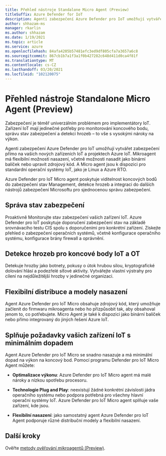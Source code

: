 ```yaml
---
title: Přehled nástroje Standalone Micro Agent (Preview)
titleSuffix: Azure Defender for IoT
description: Agenti zabezpečení Azure Defender pro IoT umožňují vytvářet zabezpečení přímo na vašich nových zařízeních IoT a projektech Azure IoT.
author: shhazam-ms
manager: rkarlin
ms.author: shhazam
ms.date: 1/19/2021
ms.topic: article
ms.service: azure
ms.openlocfilehash: 84afa4205b57481efc3ed9df805cfa7a3657a6c8
ms.sourcegitcommit: 867cb1b7a1f3a1f0b427282c648d411d0ca4f81f
ms.translationtype: MT
ms.contentlocale: cs-CZ
ms.lasthandoff: 03/20/2021
ms.locfileid: "102120075"
---
```

# <a name="standalone-micro-agent-overview-preview"></a>Přehled nástroje Standalone Micro Agent (Preview)

Zabezpečení je téměř univerzálním problémem pro implementátory IoT. Zařízení IoT mají jedinečné potřeby pro monitorování koncového bodu, správu stav zabezpečení a detekci hrozeb – to vše s vysokými nároky na výkon. 

Agenti zabezpečení Azure Defender pro IoT umožňují vytvářet zabezpečení přímo na vašich nových zařízeních IoT a projektech Azure IoT. Mikroagent má flexibilní možnosti nasazení, včetně možnosti nasadit jako binární balíček nebo upravit zdrojový kód. A Micro agent jsou k dispozici pro standardní operační systémy IoT, jako je Linux a Azure RTO. 

Azure Defender pro IoT Micro agent poskytuje viditelnost koncových bodů do zabezpečení stav Management, detekce hrozeb a integraci do dalších nástrojů zabezpečení Microsoftu pro sjednocenou správu zabezpečení. 

## <a name="security-posture-management"></a>Správa stav zabezpečení 

Proaktivně Monitorujte stav zabezpečení vašich zařízení IoT. Azure Defender pro IoT poskytuje doporučení zabezpečení stav na základě srovnávacího testu CIS spolu s doporučeními pro konkrétní zařízení. Získejte přehled o zabezpečení operačních systémů, včetně konfigurace operačního systému, konfigurace brány firewall a oprávnění. 

## <a name="endpoint-iot-and-ot-threat-detection"></a>Detekce hrozeb pro koncové body IoT a OT 

Detekuje hrozby jako botnety, pokusy o útok hrubou silou, kryptografické dolování hlásí a podezřelé síťové aktivity. Vytvářejte vlastní výstrahy pro cílení na nejdůležitější hrozby v jedinečné organizaci. 

## <a name="flexible-distribution-and-deployment-models"></a>Flexibilní distribuce a modely nasazení 

Agent Azure Defender pro IoT Micro obsahuje zdrojový kód, který umožňuje začlenit do firmwaru mikroagenta nebo ho přizpůsobit tak, aby obsahoval jenom to, co potřebujete. Micro Agent je také k dispozici jako binární balíček nebo přímo integrovaný do jiných řešení Azure IoT. 

## <a name="meets-the-needs-of-your-iot-devices-with-minimal-impact"></a>Splňuje požadavky vašich zařízení IoT s minimálním dopadem 

Agent Azure Defender pro IoT Micro se snadno nasazuje a má minimální dopad na výkon na koncový bod. Pomocí programu Defender pro IoT Micro Agent můžete:

- **Optimalizace výkonu**: Azure Defender pro IoT Micro agent má malé nároky a nízkou spotřebu procesoru.  

- **Technologie Plug and Play**: neexistují žádné konkrétní závislosti jádra operačního systému nebo podpora potřebná pro všechny hlavní operační systémy IoT. Azure Defender pro IoT Micro agent splňuje vaše zařízení, kde jsou. 

- **Flexibilní nasazení**: jako samostatný agent Azure Defender pro IoT Agent podporuje různé distribuční modely a flexibilní nasazení.

## <a name="next-steps"></a>Další kroky

Ověřte [metody ověřování mikroagentů (Preview)](concept-security-agent-authentication.md).
